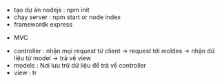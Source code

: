 - tạo dự án nodejs : npm init
- chạy server : npm start or node index
- framewordk express

* MVC

- controller : nhận mọi request từ client -> request tới moldes -> nhận dữ liệu từ model -> trả về view
- models : Nơi lưu trữ dữ liệu để trả về controller
- view : tr
